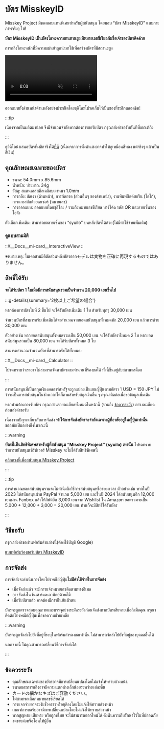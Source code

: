 # บัตร MisskeyID

Misskey Project มีของตอบแทนพิเศษสำหรับผู้สนับสนุน โดยมอบ “บัตร MisskeyID” แบบกายภาพจริงๆ ให้!

**บัตร MisskeyID เป็นบัตรโลหะความทนทานสูง มีหมายเลขซีเรียลกับชื่อเจ้าของบัตรติดด้วย**

การกลึงโลหะหนักที่มีความแม่นยำถูกนำมาใช้เพื่อสร้างบัตรที่มีสถานะสูง

<video src="/video/mi-id-card-teaser.mp4" muted autoplay loop></video>

ออกแบบทั้งด้านหน้าด้านหลังอย่างประณีตโดยชุอิโละโปรดเก็บไว้เป็นของที่ระลึกตลอดชีพ!

:::tip

เนื่องจากเป็นผลิตมาน้อย จึงมีจำนวนจำกัดหากต้องการขอรับบัตร กรุณาส่งคำขอรับทันทีที่เกณฑ์ถึง

:::

ดูวิดีโอนำเสนอบัตรที่ผลิตจริงได้[ที่นี่](https://www.youtube.com/shorts/AdzzwxEa-WE) (เนื่องจากการตั้งค่าแสงอาจทำให้ดูเหมือนสีทอง แต่จริงๆ แล้วเป็นสีเงิน)

## คุณลักษณะเฉพาะของบัตร

- ขนาด: 54.0mm x 85.6mm
- น้ำหนัก: ประมาณ 34g
- วัสดุ: สแตนเลสสตีลเคลือบเงาหนา 1.0mm
- การกลึง: ขัดเงา (ด้านหน้า), การกัดกรด (ส่วนอื่นๆ ของด้านหน้า), งานพิมพ์ซิลค์สกรีน (โลโก้), การแกะสลักด้วยเลเซอร์ (หมายเลข)
- การออกแบบ: ออกแบบโดยชุอิโละ / รวมถึงหมายเลขซีเรียล บาร์โค้ด รหัส QR และลายเซ็นของไอจัง

ตัวเลือกเพิ่มเติม: สามารถขอลายเซ็นของ “syuilo” บนหลังบัตรได้ด้วย(ไม่มีค่าใช้จ่ายเพิ่มเติม)

### ดูแบบสามมิติ

::X__Docs__mi-card__InteractiveView
::

※หมายเหตุ: โมเดลสามมิติตัดส่วนหลังบัตรออกモデルは実物を正確に再現するものではありません。

## สิทธิ์ได้รับ

**จะได้รับบัตร 1 ใบเมื่อมีการสนับสนุนรวมเป็นจำนวน 20,000 เยนขึ้นไป**

:::g-details{summary='2枚以上ご希望の場合'}

หากต้องการบัตรใบที่ 2 ขึ้นไป จะได้รับบัตรเพิ่มเติม 1 ใบ สำหรับทุกๆ 30,000 เยน

จำนวนบัตรที่สามารถรับเพิ่มเติมได้จะคำนวณจากยอดสนับสนุนทั้งหมดหัก 20,000 เยน แล้วหารด้วย 30,000 เยน

ตัวอย่างเช่น หากยอดสนับสนุนทั้งหมดรวมเป็น 50,000 เยน จะได้รับบัตรทั้งหมด 2 ใบ หากยอดสนับสนุนรวมเป็น 80,000 เยน จะได้รับบัตรทั้งหมด 3 ใบ

สามารถคำนวณจำนวนบัตรที่สามารถรับได้ทั้งหมด:

::X__Docs__mi-card__Calculator
::

โปรดทราบว่าเราอาจไม่สามารถจัดหาบัตรตามจำนวนที่ร้องขอได้ ทั้งนี้ขึ้นอยู่กับสถานะสต็อก

:::

การสนับสนุนที่เป็นสกุลเงินดอลลาร์สหรัฐจะถูกแปลงเป็นเยนญี่ปุ่นตามอัตรา 1 USD = 150 JPY ไม่ว่าจะเป็นการสนับสนุนในช่วงเวลาใดก็ตามสำหรับสกุลเงินอื่น ๆ กรุณาติดต่อเพื่อขอข้อมูลเพิ่มเติม

หากท่านต้องการรับบัตร กรุณาอ่านรายละเอียดทั้งหมดในหน้านี้ (รวมถึง [ข้อควรระวัง](#ข้อควรระวัง)) อย่างละเอียดก่อนส่งคำขอรับ

เนื่องจากปัญหาเกี่ยวกับการจัดส่ง **ทำให้การจัดส่งบัตรจะจำกัดเฉพาะผู้ที่อาศัยอยู่ในญี่ปุ่นเท่านั้น** ขออภัยเป็นอย่างยิ่งในขณะนี้

:::warning

**บัตรนี้เป็นสิทธิพิเศษสำหรับผู้ที่สนับสนุน “Misskey Project” (syuilo) เท่านั้น**
โปรดทราบว่าการสนับสนุนเซิร์ฟเวอร์ Misskey จะไม่ได้รับสิทธิพิเศษนี้

[คลิกตรงนี้เพื่อสนับสนุน Misskey Project](/docs/donate/)

:::

:::tip

การคำนวณยอดสนับสนุนรวมจะไม่คำนึงถึงวิธีการสนับสนุนหรือระยะเวลา
ตัวอย่างเช่น หากในปี 2023 ได้สนับสนุนผ่าน PayPal จำนวน 5,000 เยน และในปี 2024 ได้สนับสนุนอีก 12,000 เยนผ่าน Fanbox แล้วให้กิฟต์อีก 3,000 เยนจาก Wishlist ใน Amazon ยอดรวมจะเป็น 5,000 + 12,000 + 3,000 = 20,000 เยน ท่านก็จะมีสิทธิ์ได้รับบัตร

:::

## วิธีขอรับ

กรุณาส่งคำขอผ่านฟอร์มด้านล่างนี้(ต้องใช้บัญชี Google)

[แบบฟอร์มร้องขอรับบัตร MisskeyID](https://forms.gle/3EcRw21nUcGqGVk68)

## การจัดส่ง

การจัดส่งจะดำเนินการโดยไปรษณีย์ญี่ปุ่น**ไม่มีค่าใช้จ่ายในการจัดส่ง**

- เมื่อจัดส่งแล้ว จะมีการแจ้งหมายเลขติดตามทางอีเมล
- อาจจัดส่งในวันเสาร์และอาทิตย์ด้วยก็มี
- เมื่อรับบัตรแล้ว อาจต้องมีการยืนยันตัวตน

บัตรจะถูกตรวจสอบคุณภาพและบรรจุอย่างระมัดระวังก่อนจัดส่งหากบัตรเสียหายเมื่อถึงมือคุณ กรุณาติดต่อไปรษณีย์ญี่ปุ่นเพื่อขอความช่วยเหลือ

:::warning

บัตรจะถูกจัดส่งไปยังที่อยู่ที่ระบุในฟอร์มคำรองขอเท่านั้น ไม่สามารถจัดส่งไปยังที่อยู่ของบุคคลอื่นได้

นอกจากนี้ ไม่คุณสามารถเปลี่ยนวิธีการจัดส่งได้

:::

## ข้อควรระวัง

- คุณลักษณะเฉพาะของบัตรอาจมีการเปลี่ยนแปลงโดยไม่แจ้งให้ทราบล่วงหน้า.
- ขนาดและการกลึงอาจมีความแตกต่างเล็กน้อยระหว่างแต่ละชิ้น
- カードの細かなキズはご容赦ください。
- ไม่สามารถเลือกหมายเลขซีเรียลได้
- การแจกจ่ายอาจระงับชั่วคราวหรือยุติลงโดยไม่แจ้งให้ทราบล่วงหน้า
- เกณฑ์การขอรับอาจมีการเปลี่ยนแปลงโดยไม่แจ้งให้ทราบล่วงหน้า
- หากสูญหาย เสียหาย หรือถูกขโมย จะไม่สามารถออกใหม่ได้ ดังนั้นควรเก็บรักษาใว้ในที่ปลอดภัย
- งดขายต่อหรือโอนให้ผู้อื่น
